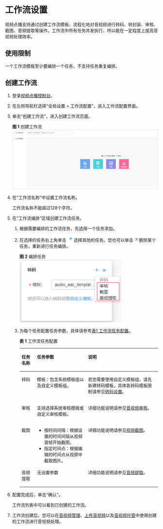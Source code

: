 # 工作流设置<a name="vod010041"></a>

视频点播支持通过创建工作流模板，流程化地对音视频进行转码、转封装、审核、截图、音频提取等操作。工作流中所有任务并发执行，所以能在一定程度上提高音视频处理效率。

## 使用限制<a name="section45337517325"></a>

一个工作流模板至少要编排一个任务，不支持任务重复编排。

## 创建工作流<a name="section82588141013"></a>

1.  登录[视频点播控制台](https://console.huaweicloud.com/vod)。
2.  在左侧导航栏选择“全局设置 \> 工作流配置”，进入工作流配置界面。
3.  单击“创建工作流”，进入创建工作流页面。

    **图 1**  创建工作流<a name="fig18567192574217"></a>  
    ![](figures/创建工作流.png "创建工作流")

4.  在“工作流名称”中设置工作流名称。

    工作流名称不能超过128个字符。

5.  在“工作流编排”区域创建工作流任务。
    1.  根据需要编排的工作流任务，先选择一个任务添加。
    2.  在选择的任务右上角单击![](figures/增加.png)选择其他的任务。您也可以单击![](figures/删除.png)删除某个任务，重新进行任务编排。

        **图 2**  编排任务<a name="fig77031032114213"></a>  
        ![](figures/编排任务.png "编排任务")

    3.  为每个任务配置任务参数，具体请参考[表1 工作流任务配置](#table14471612181214)。

        **表 1**  工作流任务配置

        <a name="table14471612181214"></a>
        <table><thead align="left"><tr id="row1846811217126"><th class="cellrowborder" valign="top" width="11.110000000000001%" id="mcps1.2.4.1.1"><p id="p446812123122"><a name="p446812123122"></a><a name="p446812123122"></a>任务名称</p>
        </th>
        <th class="cellrowborder" valign="top" width="36.93%" id="mcps1.2.4.1.2"><p id="p4468812191216"><a name="p4468812191216"></a><a name="p4468812191216"></a>任务参数</p>
        </th>
        <th class="cellrowborder" valign="top" width="51.959999999999994%" id="mcps1.2.4.1.3"><p id="p946841219121"><a name="p946841219121"></a><a name="p946841219121"></a>说明</p>
        </th>
        </tr>
        </thead>
        <tbody><tr id="row046821291216"><td class="cellrowborder" valign="top" width="11.110000000000001%" headers="mcps1.2.4.1.1 "><p id="p134688126125"><a name="p134688126125"></a><a name="p134688126125"></a>转码</p>
        </td>
        <td class="cellrowborder" valign="top" width="36.93%" headers="mcps1.2.4.1.2 "><p id="p11468171281210"><a name="p11468171281210"></a><a name="p11468171281210"></a>模板：包含系统模板组以及自定义模板组。</p>
        </td>
        <td class="cellrowborder" valign="top" width="51.959999999999994%" headers="mcps1.2.4.1.3 "><p id="p245114295390"><a name="p245114295390"></a><a name="p245114295390"></a>若您需要使用自定义模板组，请先新建转码模板，具体各转码模板限制请参见<a href="转码设置.md">转码设置</a>。</p>
        </td>
        </tr>
        <tr id="row84691812101218"><td class="cellrowborder" valign="top" width="11.110000000000001%" headers="mcps1.2.4.1.1 "><p id="p18469181231217"><a name="p18469181231217"></a><a name="p18469181231217"></a>审核</p>
        </td>
        <td class="cellrowborder" valign="top" width="36.93%" headers="mcps1.2.4.1.2 "><p id="p375611542002"><a name="p375611542002"></a><a name="p375611542002"></a>支持选择系统审核模板或自定义审核模板。</p>
        </td>
        <td class="cellrowborder" valign="top" width="51.959999999999994%" headers="mcps1.2.4.1.3 "><p id="p174695121129"><a name="p174695121129"></a><a name="p174695121129"></a>详细功能说明请参见<a href="音视频审核.md">音视频审核</a>。</p>
        </td>
        </tr>
        <tr id="row104691112141217"><td class="cellrowborder" valign="top" width="11.110000000000001%" headers="mcps1.2.4.1.1 "><p id="p1046917128127"><a name="p1046917128127"></a><a name="p1046917128127"></a>截图</p>
        </td>
        <td class="cellrowborder" valign="top" width="36.93%" headers="mcps1.2.4.1.2 "><a name="ul446941218122"></a><a name="ul446941218122"></a><ul id="ul446941218122"><li>按时间间隔：根据设置的时间间隔从视频首帧开始截图。</li><li>指定时间点：根据编辑的时间点从视频中截取图片。</li></ul>
        </td>
        <td class="cellrowborder" valign="top" width="51.959999999999994%" headers="mcps1.2.4.1.3 "><p id="p446916124124"><a name="p446916124124"></a><a name="p446916124124"></a>详细功能说明请参见<a href="视频截图.md">视频截图</a>。</p>
        </td>
        </tr>
        <tr id="row1247171271219"><td class="cellrowborder" valign="top" width="11.110000000000001%" headers="mcps1.2.4.1.1 "><p id="p1846911125120"><a name="p1846911125120"></a><a name="p1846911125120"></a>音频提取</p>
        </td>
        <td class="cellrowborder" valign="top" width="36.93%" headers="mcps1.2.4.1.2 "><p id="p646961221214"><a name="p646961221214"></a><a name="p646961221214"></a>无设置参数</p>
        </td>
        <td class="cellrowborder" valign="top" width="51.959999999999994%" headers="mcps1.2.4.1.3 "><p id="p11471101214128"><a name="p11471101214128"></a><a name="p11471101214128"></a>详细功能说明请参见<a href="音视频管理.md#section9295184185414">音频提取</a>。</p>
        </td>
        </tr>
        </tbody>
        </table>

6.  配置完成后，单击“确认”。

    工作流列表中可以看到已创建的工作流。

7.  工作流创建后，您可以在[音视频管理](音视频管理.md)、[上传音视频](控制台上传.md)以及[音视频托管](概述.md)中使用创建的工作流进行音视频处理。

